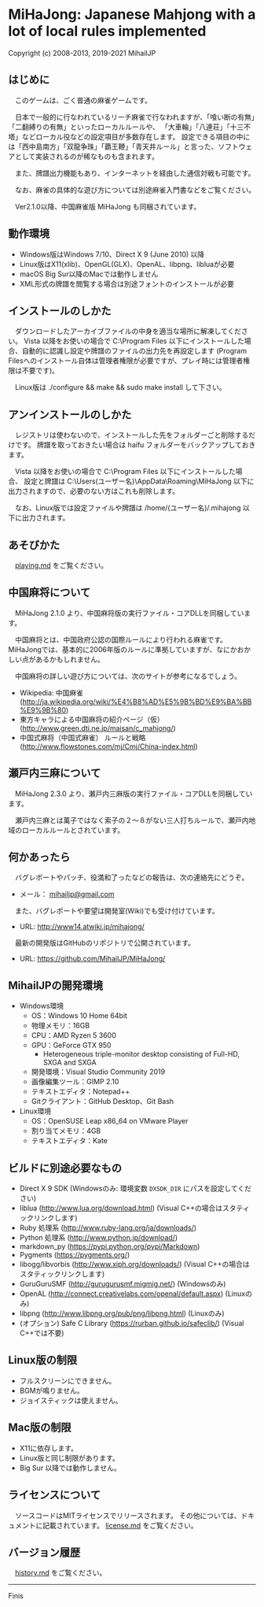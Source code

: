 MiHaJong: Japanese Mahjong with a lot of local rules implemented
================================================================
Copyright (c) 2008-2013, 2019-2021 MihailJP


はじめに
--------
　このゲームは、ごく普通の麻雀ゲームです。

　日本で一般的に行なわれているリーチ麻雀で行なわれますが、「喰い断の有無」「二翻縛りの有無」といったローカルルールや、
「大車輪」「八連荘」「十三不塔」などローカル役などの設定項目が多数存在します。
設定できる項目の中には「西中島南方」「双龍争珠」「覇王鞭」「青天井ルール」と言った、ソフトウェアとして実装されるのが稀なものも含まれます。

　また、牌譜出力機能もあり、インターネットを経由した通信対戦も可能です。

　なお、麻雀の具体的な遊び方については別途麻雀入門書などをご覧ください。

　Ver2.1.0以降、中国麻雀版 MiHaJong も同梱されています。


動作環境
--------
- Windows版はWindows 7/10、Direct X 9 (June 2010) 以降
- Linux版はX11(xlib)、OpenGL(GLX)、OpenAL、libpng、libluaが必要
- macOS Big Sur以降のMacでは動作しません
- XML形式の牌譜を閲覧する場合は別途フォントのインストールが必要


インストールのしかた
--------------------
　ダウンロードしたアーカイブファイルの中身を適当な場所に解凍してください。
Vista 以降をお使いの場合で C:\Program Files 以下にインストールした場合、自動的に認識し設定や牌譜のファイルの出力先を再設定します
(Program Filesへのインストール自体は管理者権限が必要ですが、プレイ時には管理者権限は不要です)。

　Linux版は ./configure && make && sudo make install して下さい。


アンインストールのしかた
------------------------
　レジストリは使わないので、インストールした先をフォルダーごと削除するだけです。
牌譜を取っておきたい場合は haifu フォルダーをバックアップしておきます。

　Vista 以降をお使いの場合で C:\Program Files 以下にインストールした場合、
設定と牌譜は C:\Users\(ユーザー名)\AppData\Roaming\MiHaJong 以下に出力されますので、必要のない方はこれも削除します。

　なお、Linux版では設定ファイルや牌譜は /home/(ユーザー名)/.mihajong 以下に出力されます。


あそびかた
----------
　[playing.md](doc/playing.md) をご覧ください。


中国麻将について
----------------
　MiHaJong 2.1.0 より、中国麻将版の実行ファイル・コアDLLを同梱しています。

　中国麻将とは、中国政府公認の国際ルールにより行われる麻雀です。
MiHaJongでは、基本的に2006年版のルールに準拠していますが、なにかおかしい点があるかもしれません。

　中国麻将の詳しい遊び方については、次のサイトが参考になるでしょう。

* Wikipedia: 中国麻雀 (http://ja.wikipedia.org/wiki/%E4%B8%AD%E5%9B%BD%E9%BA%BB%E9%9B%80)
* 東方キャラによる中国麻将の紹介ページ（仮） (http://www.green.dti.ne.jp/maisan/c_mahjong/)
* 中国式麻将（中国式麻雀） ルールと戦略 (http://www.flowstones.com/mj/Cmj/China-index.html)


瀬戸内三麻について
------------------
　MiHaJong 2.3.0 より、瀬戸内三麻版の実行ファイル・コアDLLを同梱しています。

　瀬戸内三麻とは萬子ではなく索子の２～８がない三人打ちルールで、瀬戸内地域のローカルルールとされています。


何かあったら
------------
　バグレポートやパッチ、役満和了ったなどの報告は、次の連絡先にどうぞ。
- メール： mihailjp@gmail.com

　また、バグレポートや要望は開発室(Wiki)でも受け付けています。
- URL: http://www14.atwiki.jp/mihajong/

　最新の開発版はGitHubのリポジトリで公開されています。
- URL: https://github.com/MihailJP/MiHaJong/

MihailJPの開発環境
------------------
- Windows環境
  - OS：Windows 10 Home 64bit
  - 物理メモリ：16GB
  - CPU：AMD Ryzen 5 3600
  - GPU：GeForce GTX 950
    - Heterogeneous triple-monitor desktop consisting of Full-HD, SXGA and SXGA
  - 開発環境：Visual Studio Community 2019
  - 画像編集ツール：GIMP 2.10
  - テキストエディタ：Notepad++
  - Gitクライアント：GitHub Desktop、Git Bash
- Linux環境
  - OS：OpenSUSE Leap x86_64 on VMware Player
  - 割り当てメモリ：4GB
  - テキストエディタ：Kate

ビルドに別途必要なもの
----------------------
- Direct X 9 SDK (Windowsのみ: 環境変数 `DXSDK_DIR` にパスを設定してください)
- liblua (http://www.lua.org/download.html) (Visual C++の場合はスタティックリンクします)
- Ruby 処理系 (http://www.ruby-lang.org/ja/downloads/)
- Python 処理系 (http://www.python.jp/download/)
- markdown_py (https://pypi.python.org/pypi/Markdown)
- Pygments (https://pygments.org/)
- libogg/libvorbis (http://www.xiph.org/downloads/) (Visual C++の場合はスタティックリンクします)
- GuruGuruSMF (http://gurugurusmf.migmig.net/) (Windowsのみ)
- OpenAL (http://connect.creativelabs.com/openal/default.aspx) (Linuxのみ)
- libpng (http://www.libpng.org/pub/png/libpng.html) (Linuxのみ)
- (オプション) Safe C Library (https://rurban.github.io/safeclib/) (Visual C++では不要)


Linux版の制限
-------------
- フルスクリーンにできません。
- BGMが鳴りません。
- ジョイスティックは使えません。


Mac版の制限
-----------
- X11に依存します。
- Linux版と同じ制限があります。
- Big Sur 以降では動作しません。


ライセンスについて
------------------
　ソースコードはMITライセンスでリリースされます。
その他については、ドキュメントに記載されています。
[license.md](doc/license.md) をご覧ください。


バージョン履歴
--------------
　[history.md](doc/history.md) をご覧ください。


------------------------------------------------------------------------------

Finis

